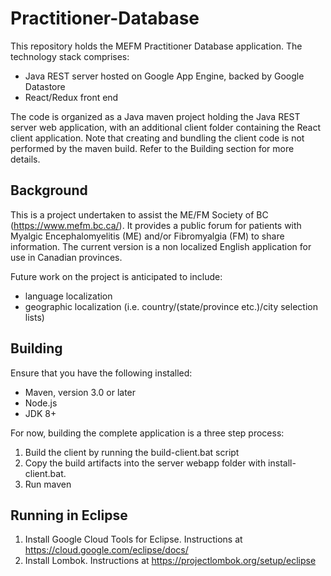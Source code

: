 # Practitioner-Database
This repository holds the MEFM Practitioner Database application. The technology stack comprises:
- Java REST server hosted on Google App Engine, backed by Google Datastore
- React/Redux front end

The code is organized as a Java maven project holding the Java REST server web application, with an additional client folder containing the React client application. Note that creating and bundling the client code is not performed by the maven build. Refer to the Building section for more details.  

## Background
This is a project undertaken to assist the ME/FM Society of BC (https://www.mefm.bc.ca/). It provides a public forum for patients with Myalgic Encephalomyelitis (ME) and/or Fibromyalgia (FM) to share information. The current version is a non localized English application for use in Canadian provinces.

Future work on the project is anticipated to include:
- language localization
- geographic localization (i.e. country/(state/province etc.)/city selection lists)

## Building
Ensure that you have the following installed:

- Maven, version 3.0 or later 
- Node.js
- JDK 8+

For now, building the complete application is a three step process:
1. Build the client by running the build-client.bat script 
2. Copy the build artifacts into the server webapp folder with install-client.bat. 
2. Run maven 

## Running in Eclipse
1. Install Google Cloud Tools for Eclipse. Instructions at https://cloud.google.com/eclipse/docs/
2. Install Lombok. Instructions at https://projectlombok.org/setup/eclipse


